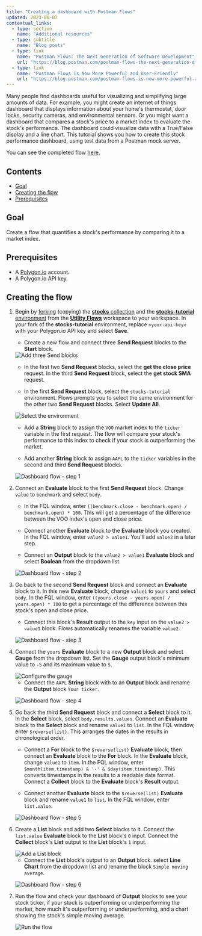 ```yaml
---
title: "Creating a dashboard with Postman Flows"
updated: 2023-08-07
contextual_links:
  - type: section
    name: "Additional resources"
  - type: subtitle
    name: "Blog posts"
  - type: link
    name: "Postman Flows: The Next Generation of Software Development"
    url: "https://blog.postman.com/postman-flows-the-next-generation-of-software-development/"
  - type: link
    name: "Postman Flows Is Now More Powerful and User-Friendly"
    url: "https://blog.postman.com/postman-flows-is-now-more-powerful-and-user-friendly/"
---
```


Many people find dashboards useful for visualizing and simplifying large amounts of data. For example, you might create an internet of things dashboard that displays information about your home's thermostat, door locks, security cameras, and environmental sensors. Or you might want a dashboard that compares a stock's price to a market index to evaluate the stock's performance. The dashboard could visualize data with a True/False display and a line chart. This tutorial shows you how to create this stock performance dashboard, using test data from a Postman mock server.

You can see the completed flow [here](https://www.postman.com/postman/workspace/utility-flows/flow/64123b57c224290033fcb089).

## Contents

* [Goal](#goal)
* [Creating the flow](#creating-the-flow)
* [Prerequisites](#prerequisites)

## Goal

Create a flow that quantifies a stock's performance by comparing it to a market index.

## Prerequisites

* A [Polygon.io](https://polygon.io/) account.
* A Polygon.io API key.

## Creating the flow

1. Begin by [forking](/docs/collaborating-in-postman/using-version-control/forking-entities/) (copying) the [**stocks** collection](https://www.postman.com/postman/workspace/utility-flows/collection/23919558-b45b34a3-8289-42f2-98e5-df043c863ea1?action=share&creator=21580188) and the [**stocks-tutorial** environment](https://www.postman.com/postman/workspace/utility-flows/environment/21580188-07226525-53d7-40ca-b9d3-6cac35c39306) from the [**Utility Flows**](https://www.postman.com/postman/workspace/utility-flows/overview) workspace to your workspace. In your fork of the **stocks-tutorial** environment, replace `<your-api-key>` with your Polygon.io API key and select **Save**.

    * Create a new flow and connect three **Send Request** blocks to the **Start** block.

    <img src="https://assets.postman.com/postman-docs/v10/flows-tut-db-3sends-v10-5.gif" alt="Add three Send blocks" fetchpriority="low" loading="lazy" />

    * In the first two **Send Request** blocks, select the **get the close price** request. In the third **Send Request** block, select the **get stock SMA** request.

    * In the first **Send Request** block, select the `stocks-tutorial` environment. Flows prompts you to select the same environment for the other two **Send Request** blocks. Select **Update All**.

    <img src="https://assets.postman.com/postman-docs/v10/flows-tut-db-select-environment-v10-1.gif" alt="Select the environment" fetchpriority="low" loading="lazy" />

    * Add a **String** block to assign the `VOO` market index to the `ticker` variable in the first request. The flow will compare your stock's performance to this index to check if your stock is outperforming the market.

    * Add another **String** block to assign `AAPL` to the `ticker` variables in the second and third **Send Request** blocks.

    ![Dashboard flow - step 1](https://assets.postman.com/postman-docs/v10/flows-tut-db-step1-v10-1.jpg)

1. Connect an **Evaluate** block to the first **Send Request** block. Change `value` to `benchmark` and select `body`.

    * In the FQL window, enter `((benchmark.close - benchmark.open) / benchmark.open) * 100`. This will get a percentage of the difference between the VOO index's open and close price.

    * Connect another **Evaluate** block to the **Evaluate** block you created. In the FQL window, enter `value2 > value1`. You'll add `value2` in a later step.

    * Connect an **Output** block to the `value2 > value1` **Evaluate** block and select **Boolean** from the dropdown list.

    ![Dashboard flow - step 2](https://assets.postman.com/postman-docs/v10/flows-tut-db-step2-v10.jpg)

1. Go back to the second **Send Request** block and connect an **Evaluate** block to it. In this new **Evaluate** block, change `value1` to `yours` and select `body`. In the FQL window, enter `((yours.close - yours.open) / yours.open) * 100` to get a percentage of the difference between this stock's open and close price.

    * Connect this block's **Result** output to the `key` input on the `value2 > value1` block. Flows automatically renames the variable `value2`.

    ![Dashboard flow - step 3](https://assets.postman.com/postman-docs/v10/flows-tut-db-step3-v10.jpg)

1. Connect the `yours` **Evaluate** block to a new **Output** block and select **Gauge** from the dropdown list. Set the **Gauge** output block's minimum value to `-5` and its maximum value to `5`.

    <img src="https://assets.postman.com/postman-docs/v10/flows-tut-db-configure-gauge-v10.gif" alt="Configure the gauge" fetchpriority="low" loading="lazy" />

    * Connect the `AAPL` **String** block with to an **Output** block and rename the **Output** block `Your ticker`.

    ![Dashboard flow - step 4](https://assets.postman.com/postman-docs/v10/flows-tut-db-step4-v10.jpg)

1. Go back the third **Send Request** block and connect a **Select** block to it. In the **Select** block, select `body.results.values`. Connect an **Evaluate** block to the **Select** block and rename `value1` to `list`. In the FQL window, enter `$reverse(list)`. This arranges the dates in the results in chronological order.

    * Connect a **For** block to the `$reverse(list)` **Evaluate** block, then connect an **Evaluate** block to the **For** block. In the **Evaluate** block, change `value1` to `item`. In the FQL window, enter `$month(item.timestamp) & '-' & $day(item.timestamp)`. This converts timestamps in the results to a readable date format. Connect a **Collect** block to the **Evaluate** block's **Result** output.

    * Connect another **Evaluate** block to the `$reverse(list)` **Evaluate** block and rename `value1` to `list`. In the FQL window, enter `list.value`.

    ![Dashboard flow - step 5](https://assets.postman.com/postman-docs/v10/flows-tut-db-step5-v10-1.jpg)

1. Create a **List** block and add two **Select** blocks to it. Connect the `list.value` **Evaluate** block to the **List** block's `0` input. Connect the **Collect** block's **List** output to the **List** block's `1` input.

    <img src="https://assets.postman.com/postman-docs/v10/flows-tut-db-list-block-v10-2.gif" alt="Add a List block" fetchpriority="low" loading="lazy" />

    * Connect the **List** block's output to an **Output** block. select **Line Chart** from the dropdown list and rename the block `Simple moving average`.

    ![Dashboard flow - step 6](https://assets.postman.com/postman-docs/v10/flows-tut-db-step6-v10-1.jpg)

1. Run the flow and check your dashboard of **Output** blocks to see your stock ticker, if your stock is outperforming or underperforming the market, how much it's outperforming or underperforming, and a chart showing the stock's simple moving average.

    <img src="https://assets.postman.com/postman-docs/v10/flows-tut-db-run-v10-3.gif" alt="Run the flow" fetchpriority="low" loading="lazy" />
